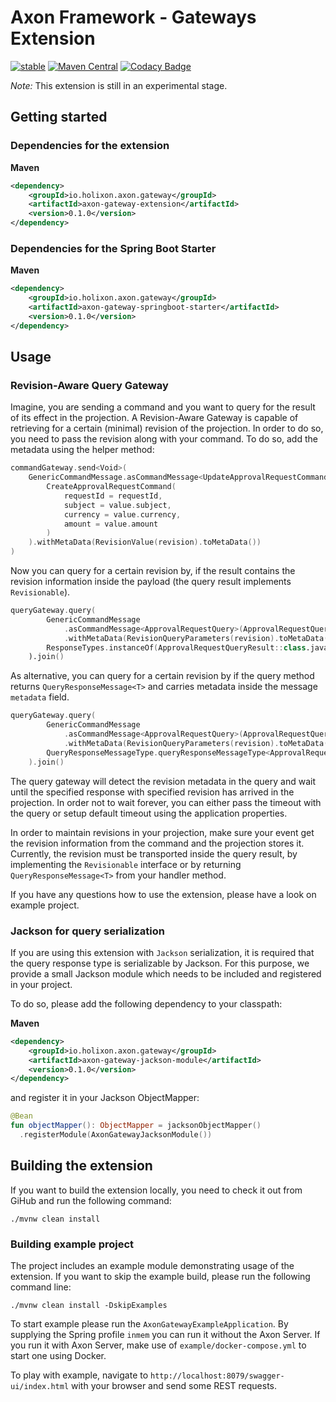 # Axon Framework - Gateways Extension

[![stable](https://img.shields.io/badge/lifecycle-STABLE-green.svg)](https://github.com/holisticon#open-source-lifecycle)
[![Maven Central](https://maven-badges.herokuapp.com/maven-central/io.holixon.axon.gateway/axon-gateway-extension/badge.svg)](https://maven-badges.herokuapp.com/maven-central/io.holixon.axon.gateway/axon-gateway-extension)
[![Codacy Badge](https://app.codacy.com/project/badge/Grade/6a2c7585fd5742fbbf288c96023a9af8)](https://www.codacy.com/gh/holixon/axon-gateway-extension/dashboard?utm_source=github.com&amp;utm_medium=referral&amp;utm_content=holixon/axon-gateway-extension&amp;utm_campaign=Badge_Grade)

_Note:_ This extension is still in an experimental stage.

## Getting started

### Dependencies for the extension

**Maven**
```xml
<dependency>
    <groupId>io.holixon.axon.gateway</groupId>
    <artifactId>axon-gateway-extension</artifactId>
    <version>0.1.0</version>
</dependency>
```

### Dependencies for the Spring Boot Starter

**Maven**
```xml
<dependency>
    <groupId>io.holixon.axon.gateway</groupId>
    <artifactId>axon-gateway-springboot-starter</artifactId>
    <version>0.1.0</version>
</dependency>
```

## Usage

### Revision-Aware Query Gateway

Imagine, you are sending a command and you want to query for the result of its effect in the projection.
A Revision-Aware Gateway is capable of retrieving for a certain (minimal) revision of the projection. In 
order to do so, you need to pass the revision along with your command. To do so, add the metadata using the 
helper method:

```kotlin
commandGateway.send<Void>(
    GenericCommandMessage.asCommandMessage<UpdateApprovalRequestCommand>(
        CreateApprovalRequestCommand(
            requestId = requestId,
            subject = value.subject,
            currency = value.currency,
            amount = value.amount
        )
    ).withMetaData(RevisionValue(revision).toMetaData())
)
```

Now you can query for a certain revision by, if the result contains the revision information inside the payload 
(the query result implements `Revisionable`).

```kotlin
queryGateway.query(
        GenericCommandMessage
            .asCommandMessage<ApprovalRequestQuery>(ApprovalRequestQuery(requestId.trim()))
            .withMetaData(RevisionQueryParameters(revision).toMetaData()),
        ResponseTypes.instanceOf(ApprovalRequestQueryResult::class.java)
    ).join()
```

As alternative, you can query for a certain revision by if the query method returns `QueryResponseMessage<T>` and carries
metadata inside the message `metadata` field.

```kotlin
queryGateway.query(
        GenericCommandMessage
            .asCommandMessage<ApprovalRequestQuery>(ApprovalRequestQuery(requestId.trim()))
            .withMetaData(RevisionQueryParameters(revision).toMetaData()),
        QueryResponseMessageType.queryResponseMessageType<ApprovalRequest>()
    ).join()
```

The query gateway will detect the revision metadata in the query and wait until the specified response
with specified revision has arrived in the projection. In order not to wait forever, you can either
pass the timeout with the query or setup default timeout using the application properties.

In order to maintain revisions in your projection, make sure your event get the revision information from
the command and the projection stores it. Currently, the revision must be transported inside the query result,
by implementing the `Revisionable` interface or by returning `QueryResponseMessage<T>` from your handler method.

If you have any questions how to use the extension, please have a look on example project.   

### Jackson for query serialization

If you are using this extension with `Jackson` serialization, it is required that the query response type is 
serializable by Jackson. For this purpose, we provide a small Jackson module which needs to be included and registered in your project.

To do so, please add the following dependency to your classpath:

**Maven**
```xml
<dependency>
    <groupId>io.holixon.axon.gateway</groupId>
    <artifactId>axon-gateway-jackson-module</artifactId>
    <version>0.1.0</version>
</dependency>
```

and register it in your Jackson ObjectMapper:

```kotlin
@Bean
fun objectMapper(): ObjectMapper = jacksonObjectMapper()
  .registerModule(AxonGatewayJacksonModule())
```
## Building the extension

If you want to build the extension locally, you need to check it out from GiHub and run the following command:

```shell script
./mvnw clean install
``` 

### Building example project

The project includes an example module demonstrating usage of the extension. If you want to skip the example
build, please run the following command line:

```shell script
./mvnw clean install -DskipExamples
```

To start example please run the `AxonGatewayExampleApplication`. By supplying the Spring profile `inmem` you can run it without the 
Axon Server. If you run it with Axon Server, make use of `example/docker-compose.yml` to start one using Docker.

To play with example, navigate to `http://localhost:8079/swagger-ui/index.html` with your browser and send some REST requests.
